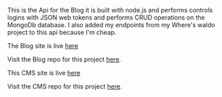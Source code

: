 This is the Api for the Blog it is built with node.js and performs controls logins with JSON web tokens and performs CRUD operations on the MongoDb database. I also added my endpoints from my Where's waldo project to this api because I'm cheap.

The Blog site is live [here](https://blog-public-two.vercel.app/)

Visit the Blog repo for this project [here](https://github.com/CraigMarc/blog-public).

This CMS site is live [here](https://blog-user-beta.vercel.app/)

Visit the CMS repo for this project [here](https://github.com/CraigMarc/user).